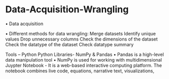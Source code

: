 # Data-Acquisition-Wrangling
• Data acquisition 

• Different methods for data wrangling: 
Merge datasets 
Identify unique values 
Drop unnecessary columns 
 Check the dimensions of the dataset 
 Check the datatype of the dataset 
Check datatype summary 

Tools – Python
Python Libraries- NumPy & Pandas
• Pandas is a high-level data manipulation tool
 • NumPy is used for working with  multidimensional
  Juypter Notebook - It is a web-based interactive computing platform. The notebook combines live code, equations, narrative text, visualizations,


